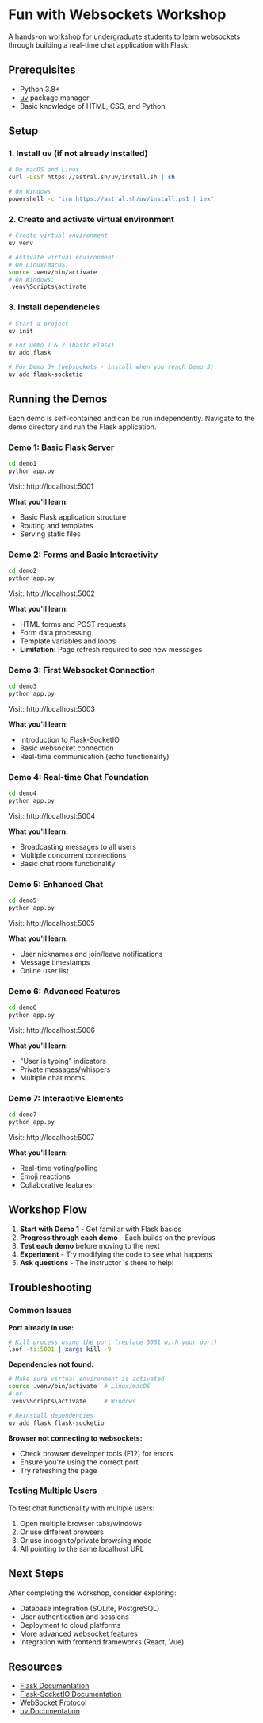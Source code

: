 # Fun with Websockets Workshop

A hands-on workshop for undergraduate students to learn websockets through building a real-time chat application with Flask.

## Prerequisites

- Python 3.8+
- [uv](https://docs.astral.sh/uv/) package manager
- Basic knowledge of HTML, CSS, and Python

## Setup

### 1. Install uv (if not already installed)

```bash
# On macOS and Linux
curl -LsSf https://astral.sh/uv/install.sh | sh

# On Windows
powershell -c "irm https://astral.sh/uv/install.ps1 | iex"
```

### 2. Create and activate virtual environment

```bash
# Create virtual environment
uv venv

# Activate virtual environment
# On Linux/macOS:
source .venv/bin/activate
# On Windows:
.venv\Scripts\activate
```

### 3. Install dependencies

```bash
# Start a project
uv init

# For Demo 1 & 2 (basic Flask)
uv add flask

# For Demo 3+ (websockets - install when you reach Demo 3)
uv add flask-socketio
```

## Running the Demos

Each demo is self-contained and can be run independently. Navigate to the demo directory and run the Flask application.

### Demo 1: Basic Flask Server
```bash
cd demo1
python app.py
```
Visit: http://localhost:5001

**What you'll learn:**
- Basic Flask application structure
- Routing and templates
- Serving static files

### Demo 2: Forms and Basic Interactivity
```bash
cd demo2
python app.py
```
Visit: http://localhost:5002

**What you'll learn:**
- HTML forms and POST requests
- Form data processing
- Template variables and loops
- **Limitation:** Page refresh required to see new messages

### Demo 3: First Websocket Connection
```bash
cd demo3
python app.py
```
Visit: http://localhost:5003

**What you'll learn:**
- Introduction to Flask-SocketIO
- Basic websocket connection
- Real-time communication (echo functionality)

### Demo 4: Real-time Chat Foundation
```bash
cd demo4
python app.py
```
Visit: http://localhost:5004

**What you'll learn:**
- Broadcasting messages to all users
- Multiple concurrent connections
- Basic chat room functionality

### Demo 5: Enhanced Chat
```bash
cd demo5
python app.py
```
Visit: http://localhost:5005

**What you'll learn:**
- User nicknames and join/leave notifications
- Message timestamps
- Online user list

### Demo 6: Advanced Features
```bash
cd demo6
python app.py
```
Visit: http://localhost:5006

**What you'll learn:**
- "User is typing" indicators
- Private messages/whispers
- Multiple chat rooms

### Demo 7: Interactive Elements
```bash
cd demo7
python app.py
```
Visit: http://localhost:5007

**What you'll learn:**
- Real-time voting/polling
- Emoji reactions
- Collaborative features

## Workshop Flow

1. **Start with Demo 1** - Get familiar with Flask basics
2. **Progress through each demo** - Each builds on the previous
3. **Test each demo** before moving to the next
4. **Experiment** - Try modifying the code to see what happens
5. **Ask questions** - The instructor is there to help!

## Troubleshooting

### Common Issues

**Port already in use:**
```bash
# Kill process using the port (replace 5001 with your port)
lsof -ti:5001 | xargs kill -9
```

**Dependencies not found:**
```bash
# Make sure virtual environment is activated
source .venv/bin/activate  # Linux/macOS
# or
.venv\Scripts\activate     # Windows

# Reinstall dependencies
uv add flask flask-socketio
```

**Browser not connecting to websockets:**
- Check browser developer tools (F12) for errors
- Ensure you're using the correct port
- Try refreshing the page

### Testing Multiple Users

To test chat functionality with multiple users:
1. Open multiple browser tabs/windows
2. Or use different browsers
3. Or use incognito/private browsing mode
4. All pointing to the same localhost URL

## Next Steps

After completing the workshop, consider exploring:
- Database integration (SQLite, PostgreSQL)
- User authentication and sessions
- Deployment to cloud platforms
- More advanced websocket features
- Integration with frontend frameworks (React, Vue)

## Resources

- [Flask Documentation](https://flask.palletsprojects.com/)
- [Flask-SocketIO Documentation](https://flask-socketio.readthedocs.io/)
- [WebSocket Protocol](https://tools.ietf.org/html/rfc6455)
- [uv Documentation](https://docs.astral.sh/uv/)

